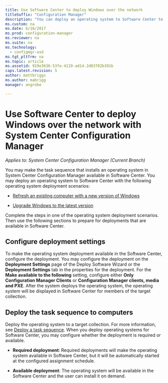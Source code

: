 ```yaml
---
title: Use Software Center to deploy Windows over the network
titleSuffix: "Configuration Manager"
description: "You can deploy an operating system to Software Center to refresh an existing computer with a new version of Windows or to upgrade Windows to the latest version."
ms.custom: na
ms.date: 6/16/2017
ms.prod: configuration-manager
ms.reviewer: na
ms.suite: na
ms.technology:
  - configmgr-osd
ms.tgt_pltfrm: na
ms.topic: article
ms.assetid: 919e3636-53fe-4119-ad14-2d03702b391b
caps.latest.revision: 5
author: mattbriggs
ms.author: mabrigg
manager: angrobe

---
```

# Use Software Center to deploy Windows over the network with System Center Configuration Manager

*Applies to: System Center Configuration Manager (Current Branch)*

You may make the task sequence that installs an operating system in System Center Configuration Manager available in  Software Center. You may deploy an  operating system to Software Center with the following operating system deployment scenarios:

-   [Refresh an existing computer with a new version of Windows](refresh-an-existing-computer-with-a-new-version-of-windows.md)

-   [Upgrade Windows to the latest version](upgrade-windows-to-the-latest-version.md)

Complete the steps in one of the operating system deployment scenarios. Then use the following sections to prepare for deployments that are available in Software Center.

## Configure deployment settings  
To make the operating system deployment available in the Software Center, configure the deployment. You may configure the deployment on the **Deployment Settings** page of the Deploy Software Wizard or the **Deployment Settings** tab in the properties for the deployment. For the **Make available to the following** setting, configure either **Only Configuration Manager Clients** or **Configuration Manager clients, media and PXE**. After the system deploys the operating system, the operating system will be displayed in Software Center for members of the target collection.

##  <a name="BKMK_Deploy"></a> Deploy the task sequence to computers  
Deploy the operating system to a target collection. For more information, see [Deploy a task sequence](manage-task-sequences-to-automate-tasks.md#BKMK_DeployTS). When you deploy operating systems for Software Center, you may configure whether the deployment is required or available.

-   **Required deployment**: Required deployments will make the operating system available in Software Center, but it will be automatically started at the configured assignment schedule.

-   **Available deployment**: The operating system will be available in the Software Center and the user can install it on demand.
